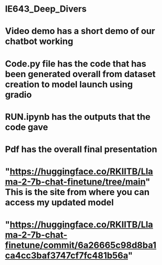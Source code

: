 # IE643_Deep_Divers
# Video demo has a short demo of our chatbot working
# Code.py file has the code that has been generated overall from dataset creation to model launch using gradio
# RUN.ipynb has the outputs that the code gave
# Pdf has the overall final presentation
# "https://huggingface.co/RKIITB/Llama-2-7b-chat-finetune/tree/main" This is the site from where you can access my updated model
# "https://huggingface.co/RKIITB/Llama-2-7b-chat-finetune/commit/6a26665c98d8ba1ca4cc3baf3747cf7fc481b56a" 
